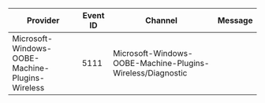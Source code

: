 Provider                                         |  Event ID  |  Channel                                                     |  Message
-------------------------------------------------|------------|--------------------------------------------------------------|---------
Microsoft-Windows-OOBE-Machine-Plugins-Wireless  |  5111      |  Microsoft-Windows-OOBE-Machine-Plugins-Wireless/Diagnostic  |